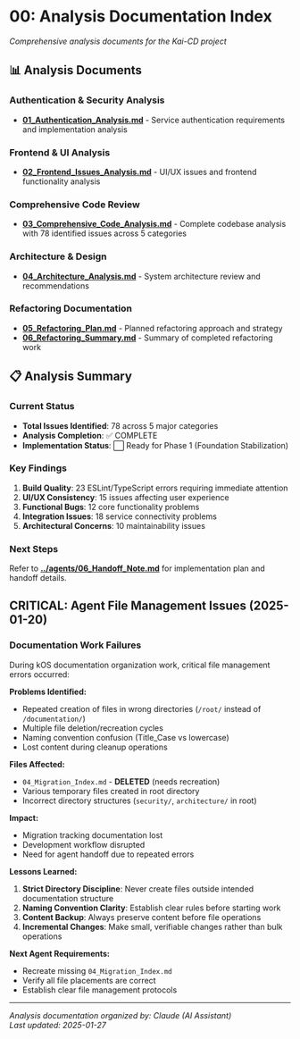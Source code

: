 # 00: Analysis Documentation Index

_Comprehensive analysis documents for the Kai-CD project_

## 📊 Analysis Documents

### Authentication & Security Analysis
- **[01_Authentication_Analysis.md](01_Authentication_Analysis.md)** - Service authentication requirements and implementation analysis

### Frontend & UI Analysis  
- **[02_Frontend_Issues_Analysis.md](02_Frontend_Issues_Analysis.md)** - UI/UX issues and frontend functionality analysis

### Comprehensive Code Review
- **[03_Comprehensive_Code_Analysis.md](03_Comprehensive_Code_Analysis.md)** - Complete codebase analysis with 78 identified issues across 5 categories

### Architecture & Design
- **[04_Architecture_Analysis.md](04_Architecture_Analysis.md)** - System architecture review and recommendations

### Refactoring Documentation
- **[05_Refactoring_Plan.md](05_Refactoring_Plan.md)** - Planned refactoring approach and strategy
- **[06_Refactoring_Summary.md](06_Refactoring_Summary.md)** - Summary of completed refactoring work

## 📋 Analysis Summary

### Current Status
- **Total Issues Identified**: 78 across 5 major categories
- **Analysis Completion**: ✅ COMPLETE
- **Implementation Status**: ⬜ Ready for Phase 1 (Foundation Stabilization)

### Key Findings
1. **Build Quality**: 23 ESLint/TypeScript errors requiring immediate attention
2. **UI/UX Consistency**: 15 issues affecting user experience
3. **Functional Bugs**: 12 core functionality problems
4. **Integration Issues**: 18 service connectivity problems  
5. **Architectural Concerns**: 10 maintainability issues

### Next Steps
Refer to **[../agents/06_Handoff_Note.md](../agents/06_Handoff_Note.md)** for implementation plan and handoff details.

## CRITICAL: Agent File Management Issues (2025-01-20)

### **Documentation Work Failures**

During kOS documentation organization work, critical file management errors occurred:

**Problems Identified:**
- Repeated creation of files in wrong directories (`/root/` instead of `/documentation/`)
- Multiple file deletion/recreation cycles
- Naming convention confusion (Title_Case vs lowercase)
- Lost content during cleanup operations

**Files Affected:**
- `04_Migration_Index.md` - **DELETED** (needs recreation)
- Various temporary files created in root directory
- Incorrect directory structures (`security/`, `architecture/` in root)

**Impact:**
- Migration tracking documentation lost
- Development workflow disrupted
- Need for agent handoff due to repeated errors

**Lessons Learned:**
1. **Strict Directory Discipline**: Never create files outside intended documentation structure
2. **Naming Convention Clarity**: Establish clear rules before starting work
3. **Content Backup**: Always preserve content before file operations
4. **Incremental Changes**: Make small, verifiable changes rather than bulk operations

**Next Agent Requirements:**
- Recreate missing `04_Migration_Index.md`
- Verify all file placements are correct
- Establish clear file management protocols

---
_Analysis documentation organized by: Claude (AI Assistant)_  
_Last updated: 2025-01-27_

